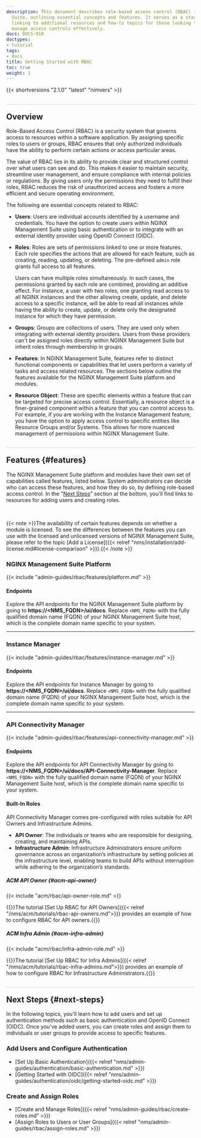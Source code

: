 ```yaml
---
description: This document describes role-based access control (RBAC) in NGINX Management
  Suite, outlining essential concepts and features. It serves as a starting point,
  linking to additional resources and how-to topics for those looking to set up and
  manage access controls effectively.
docs: DOCS-919
doctypes:
- tutorial
tags:
- docs
title: Getting Started with RBAC
toc: true
weight: 1
---
```


<style>
h2 {
  border-top: 1px solid #ccc;
  padding-top:20px;
}
</style>

{{< shortversions "2.1.0" "latest" "nimvers" >}}

## Overview

Role-Based Access Control (RBAC) is a security system that governs access to resources within a software application. By assigning specific roles to users or groups, RBAC ensures that only authorized individuals have the ability to perform certain actions or access particular areas.

The value of RBAC lies in its ability to provide clear and structured control over what users can see and do. This makes it easier to maintain security, streamline user management, and ensure compliance with internal policies or regulations. By giving users only the permissions they need to fulfill their roles, RBAC reduces the risk of unauthorized access and fosters a more efficient and secure operating environment.

The following are essential concepts related to RBAC:

- **Users**: Users are individual accounts identified by a username and credentials. You have the option to create users within NGINX Management Suite using basic authentication or to integrate with an external identity provider using OpenID Connect (OIDC).
- **Roles**: Roles are sets of permissions linked to one or more features. Each role specifies the actions that are allowed for each feature, such as creating, reading, updating, or deleting. The pre-defined `admin` role grants full access to all features.

   Users can have multiple roles simultaneously. In such cases, the permissions granted by each role are combined, providing an additive effect. For instance, a user with two roles, one granting read access to all NGINX instances and the other allowing create, update, and delete access to a specific instance, will be able to read all instances while having the ability to create, update, or delete only the designated instance for which they have permission.

- **Groups**: Groups are collections of users. They are used only when integrating with external identity providers. Users from these providers can't be assigned roles directly within NGINX Management Suite but inherit roles through membership in groups.
- **Features**: In NGINX Management Suite, features refer to distinct functional components or capabilities that let users perform a variety of tasks and access related resources. The sections below outline the features available for the NGINX Management Suite platform and modules.
- **Resource Object**: These are specific elements within a feature that can be targeted for precise access control. Essentially, a resource object is a finer-grained component within a feature that you can control access to. For example, if you are working with the Instance Management feature, you have the option to apply access control to specific entities like Resource Groups and/or Systems. This allows for more nuanced management of permissions within NGINX Management Suite.

## Features {#features}

The NGINX Management Suite platform and modules have their own set of capabilities called features, listed below. System administrators can decide who can access these features, and how they do so, by defining role-based access control. In the "[Next Steps](#next-steps)" section at the bottom, you'll find links to resources for adding users and creating roles.

<br>

{{< note >}}The availability of certain features depends on whether a module is licensed. To see the differences between the features you can use with the licensed and unlicensed versions of NGINX Management Suite, please refer to the topic [Add a License]({{< relref "nms/installation/add-license.md#license-comparison" >}}).{{< /note >}}

### NGINX Management Suite Platform

{{< include "admin-guides/rbac/features/platform.md" >}}

#### Endpoints

Explore the API endpoints for the NGINX Management Suite platform by going to **https://<NMS_FQDN>/ui/docs**. Replace `<NMS_FQDN>` with the fully qualified domain name (FQDN) of your NGINX Management Suite host, which is the complete domain name specific to your system.

---

### Instance Manager

{{< include "admin-guides/rbac/features/instance-manager.md" >}}


#### Endpoints

Explore the API endpoints for Instance Manager by going to **https://<NMS_FQDN>/ui/docs**. Replace `<NMS_FQDN>` with the fully qualified domain name (FQDN) of your NGINX Management Suite host, which is the complete domain name specific to your system.

---

### API Connectivity Manager

{{< include "admin-guides/rbac/features/api-connectivity-manager.md" >}}


#### Endpoints

Explore the API endpoints for API Connectivity Manager by going to **https://<NMS_FQDN>/ui/docs/API-Connectivity-Manager**. Replace `<NMS_FQDN>` with the fully qualified domain name (FQDN) of your NGINX Management Suite host, which is the complete domain name specific to your system.

#### Built-In Roles

API Connectivity Manager comes pre-configured with roles suitable for API Owners and Infrastructure Admins.

- **API Owner**: The individuals or teams who are responsible for designing, creating, and maintaining APIs.
- **Infrastructure Admin**: Infrastructure Administrators ensure uniform governance across an organization’s infrastructure by setting policies at the infrastructure level, enabling teams to build APIs without interruption while adhering to the organization’s standards.

##### ACM API Owner {#acm-api-owner}

{{< include "acm/rbac/api-owner-role.md" >}}

{{<see-also>}}The tutorial [Set Up RBAC for API Owners]({{< relref "/nms/acm/tutorials/rbac-api-owners.md">}}) provides an example of how to configure RBAC for API owners.{{</see-also>}}

##### ACM Infra Admin {#acm-infra-admin}

{{< include "acm/rbac/infra-admin-role.md" >}}

{{<see-also>}}The tutorial [Set Up RBAC for Infra Admins]({{< relref "/nms/acm/tutorials/rbac-infra-admins.md">}}) provides an example of how to configure RBAC for Infrastructure Administrators.{{</see-also>}}

## Next Steps {#next-steps}

In the following topics, you'll learn how to add users and set up authentication methods such as basic authentication and OpenID Connect (OIDC). Once you've added users, you can create roles and assign them to individuals or user groups to provide access to specific features.

### Add Users and Configure Authentication

- [Set Up Basic Authentication]({{< relref "nms/admin-guides/authentication/basic-authentication.md" >}})
- [Getting Started with OIDC]({{< relref "nms/admin-guides/authentication/oidc/getting-started-oidc.md" >}})

### Create and Assign Roles

- [Create and Manage Roles]({{< relref "nms/admin-guides/rbac/create-roles.md" >}})
- [Assign Roles to Users or User Groups]({{< relref "nms/admin-guides/rbac/assign-roles.md" >}})
